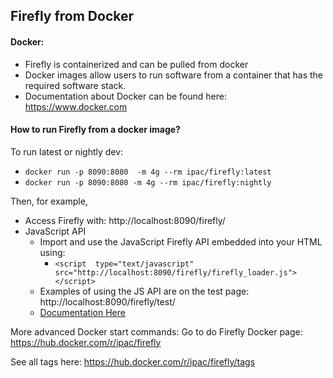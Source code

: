Firefly from Docker
----------------------- 

#### Docker:

- Firefly is containerized and can be pulled from docker
- Docker images allow users to run software from a container that has the required software stack.
- Documentation about Docker can be found here: https://www.docker.com


#### How to run Firefly from a docker image?

To run latest or nightly dev:

- `docker run -p 8090:8080  -m 4g --rm ipac/firefly:latest`
- `docker run -p 8090:8080 -m 4g --rm ipac/firefly:nightly`


Then, for example, 
- Access Firefly with: http://localhost:8090/firefly/
- JavaScript API
  - Import and use the JavaScript Firefly API embedded into your HTML using:
     - `<script  type="text/javascript" src="http://localhost:8090/firefly/firefly_loader.js"></script>`
  - Examples of using the JS API are on the test page: http://localhost:8090/firefly/test/
  - [Documentation Here](./firefly-api-overview.md)



More advanced Docker start commands: Go to do Firefly Docker page: https://hub.docker.com/r/ipac/firefly

See all tags here: https://hub.docker.com/r/ipac/firefly/tags

